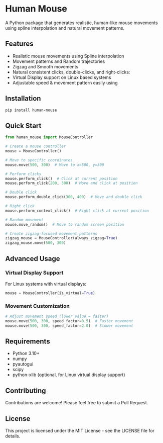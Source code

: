 # Human Mouse

A Python package that generates realistic, human-like mouse movements using spline interpolation and natural movement patterns.

## Features

- Realistic mouse movements using Spline interpolation
- Movement patterns and Random trajectories
- Zigzag and Smooth movements
- Natural consistent clicks, double-clicks, and right-clicks:
- Virtual Display support on Linux based systems
- Adjustable speed & movement pattern easily using

## Installation

```bash
pip install human-mouse
```

## Quick Start

```python
from human_mouse import MouseController

# Create a mouse controller
mouse = MouseController()

# Move to specific coordinates
mouse.move(500, 300)  # Move to x=500, y=300

# Perform clicks
mouse.perform_click()  # Click at current position
mouse.perform_click(200, 300)  # Move and click at position

# Double click
mouse.perform_double_click(300, 400)  # Move and double click

# Right click
mouse.perform_context_click()  # Right click at current position

# Random movement
mouse.move_random()  # Move to random screen position

# Create zigzag-focused movement patterns
zigzag_mouse = MouseController(always_zigzag=True)
zigzag_mouse.move(500, 300)
```

## Advanced Usage

### Virtual Display Support

For Linux systems with virtual displays:

```python
mouse = MouseController(is_virtual=True)
```

### Movement Customization

```python
# Adjust movement speed (lower value = faster)
mouse.move(500, 300, speed_factor=0.5)  # Faster movement
mouse.move(500, 300, speed_factor=2.0)  # Slower movement
```

## Requirements

- Python 3.10+
- numpy
- pyautogui
- scipy
- python-xlib (optional, for Linux virtual display support)

## Contributing

Contributions are welcome! Please feel free to submit a Pull Request.

## License

This project is licensed under the MIT License - see the LICENSE file for details.
